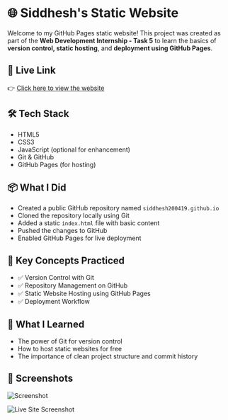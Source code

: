 # 🌐 Siddhesh's Static Website

Welcome to my GitHub Pages static website! This project was created as part of the **Web Development Internship - Task 5** to learn the basics of **version control, static hosting**, and **deployment using GitHub Pages**.

## 🚀 Live Link

👉 [Click here to view the website](https://siddhesh200419.github.io/)

## 🛠️ Tech Stack

- HTML5
- CSS3
- JavaScript (optional for enhancement)
- Git & GitHub
- GitHub Pages (for hosting)

## 📦 What I Did

- Created a public GitHub repository named `siddhesh200419.github.io`
- Cloned the repository locally using Git
- Added a static `index.html` file with basic content
- Pushed the changes to GitHub
- Enabled GitHub Pages for live deployment

## 🎯 Key Concepts Practiced

- ✅ Version Control with Git
- ✅ Repository Management on GitHub
- ✅ Static Website Hosting using GitHub Pages
- ✅ Deployment Workflow

## 🧠 What I Learned

- The power of Git for version control
- How to host static websites for free
- The importance of clean project structure and commit history

## 📸 Screenshots
![Screenshot](https://github.com/user-attachments/assets/aea703df-17f1-4744-9ba0-e6c355ac19e7)

![Live Site Screenshot](screenshot.png)




